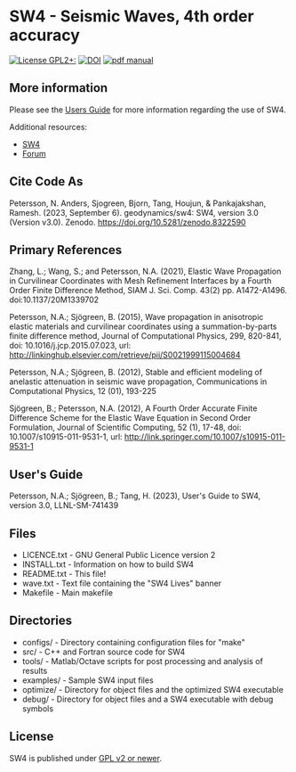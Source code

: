 SW4 - Seismic Waves, 4th order accuracy
===========================================================
[![License GPL2+:](https://img.shields.io/badge/License-GPL%202%2B-red)](https://github.com/geodynamics/sw4/blob/master/LICENSE.txt)
[![DOI](https://zenodo.org/badge/DOI/10.5281/zenodo.8322590.svg)](https://doi.org/10.5281/zenodo.8322590)
[![pdf manual](https://img.shields.io/badge/get-PDF-green.svg)](https://github.com/geodynamics/sw4/blob/master/doc/SW4_UsersGuide.pdf)

More information
----------------
Please see the [Users Guide](https://github.com/geodynamics/sw4/blob/master/doc/SW4_UsersGuide.pdf) for more information regarding the use of SW4.

Additional resources:
- [SW4](https://geodynamics.org/resources/sw4/about)
- [Forum](https://community.geodynamics.org/c/sw4/32)

Cite Code As
------------
Petersson, N. Anders, Sjogreen, Bjorn, Tang, Houjun, & Pankajakshan, Ramesh. (2023, September 6). geodynamics/sw4: SW4, version 3.0 (Version v3.0). Zenodo. https://doi.org/10.5281/zenodo.8322590

Primary References
------------------
Zhang, L.;  Wang, S.; and Petersson, N.A. (2021), Elastic Wave Propagation in Curvilinear Coordinates with Mesh Refinement Interfaces by a Fourth Order Finite Difference Method, SIAM J. Sci. Comp.  43(2) pp. A1472-A1496. doi:10.1137/20M1339702

Petersson, N.A.; Sjögreen, B. (2015), Wave propagation in anisotropic elastic materials and curvilinear coordinates using a summation-by-parts finite difference method, Journal of Computational Physics, 299, 820-841, doi: 10.1016/j.jcp.2015.07.023, url: http://linkinghub.elsevier.com/retrieve/pii/S0021999115004684

Petersson, N.A.; Sjögreen, B. (2012), Stable and efficient modeling of anelastic attenuation in seismic wave propagation, Communications in Computational Physics, 12 (01), 193-225

Sjögreen, B.; Petersson, N.A. (2012), A Fourth Order Accurate Finite Difference Scheme for the Elastic Wave Equation in Second Order Formulation, Journal of Scientific Computing, 52 (1), 17-48, doi: 10.1007/s10915-011-9531-1, url: http://link.springer.com/10.1007/s10915-011-9531-1



User's Guide
------------
Petersson, N.A.; Sjögreen, B.; Tang, H. (2023), User's Guide to SW4, version 3.0, LLNL-SM-741439

Files
-----

- LICENCE.txt -    GNU General Public Licence version 2
- INSTALL.txt  - Information on how to build SW4
- README.txt  - This file!
- wave.txt    - Text file containing the "SW4 Lives" banner
- Makefile     - Main makefile

Directories
-----------
- configs/    -  Directory containing configuration files for "make"
- src/        -  C++ and Fortran source code for SW4
- tools/       - Matlab/Octave scripts for post processing and analysis of results
- examples/   - Sample SW4 input files
- optimize/    - Directory for object files and the optimized SW4 executable
- debug/       - Directory for object files and a SW4 executable with debug symbols

License
-------

SW4 is published under [GPL v2 or newer](LICENSE.txt).


